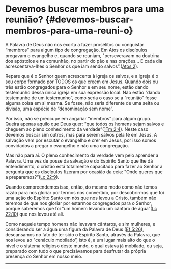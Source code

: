 # Devemos buscar membros para uma reunião? {#devemos-buscar-membros-para-uma-reuni-o}

A Palavra de Deus não nos exorta a fazer prosélitos ou conquistar “membros” para algum tipo de congregação. Em Atos os discípulos pregavam o evangelho e, quando se reuniam, &quot;perseveravam na doutrina dos apóstolos e na comunhão, no partir do pão e nas orações... E cada dia acrescentava-lhes o Senhor os que iam sendo salvos”.([Atos 2](http://bibliaonline.com.br/acf/atos/2)).

Repare que é o Senhor quem acrescenta à igreja os salvos, e a igreja é o seu corpo formado por TODOS os que creem em Jesus. Quando dois ou três estão congregados para o Senhor e em seu nome, estão dando testemunho dessa única igreja em sua expressão local. Não estão “dando testemunho de um testemunho”, como seria o caso se a “reunião” fosse alguma coisa em si mesma. Se fosse, não seria diferente de uma seita ou divisão, uma espécie de “denominação sem nome”.

Por isso, não se preocupe em angariar “membros” para algum grupo. Queira apenas aquilo que Deus quer: &quot;que todos os homens sejam salvos e cheguem ao pleno conhecimento da verdade”([1Tm 2:4](http://bibliaonline.com.br/acf/1tm/2/4)). Neste caso devemos buscar sim outros, mas para serem salvos pela fé em Jesus. A salvação vem por escutar o evangelho e crer em Jesus, por isso somos convidados a pregar o evangelho e não uma congregação.

Mas não para aí. O pleno conhecimento da verdade vem pelo aprender a Palavra. Uma vez de posse da salvação e do Espírito Santo que lhe dá entendimento, o cristão está totalmente capacitado para fazer ao Senhor a pergunta que os discípulos fizeram por ocasião da ceia: &quot;Onde queres que a preparemos?”([Lc 22:9](http://bibliaonline.com.br/acf/lc/22/9)).

Quando compreendemos isso, então, do mesmo modo como não temos razão para nos gloriar por termos nos convertido, por descobrirmos que foi uma ação do Espírito Santo em nós que nos levou a Cristo, também não teremos de que nos gloriar por estarmos congregados para o Senhor, porque saberemos que foi &quot;um homem levando um cântaro de água”([Lc 22:10](http://bibliaonline.com.br/acf/lc/22/10)) que nos levou até ali.

Como naquele tempo homens não levavam cântaros, e sim mulheres, e considerando ser a água uma figura da Palavra de Deus ([Ef 5:26](http://bibliaonline.com.br/acf/ef/5/26)), descansamos no fato de ter sido o Espírito Santo, através da Palavra, que nos levou ao &quot;cenáculo mobilado”, isto é, a um lugar mais alto do que o nível e o sistema religioso deste mundo, o qual estava já mobilado, ou seja, preparado com tudo o que precisávamos para desfrutar da própria presença do Senhor em nosso meio.

*****